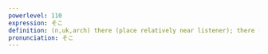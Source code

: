 ```yaml
---
powerlevel: 110
expression: そこ
definition: (n,uk,arch) there (place relatively near listener); there (place just mentioned); that place; then (of some incident just spoken of); that (of point just raised); you; (P)
pronunciation: そこ
---
```

